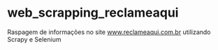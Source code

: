 # web_scrapping_reclameaqui
Raspagem de informações no site www.reclameaqui.com.br utilizando Scrapy e Selenium
